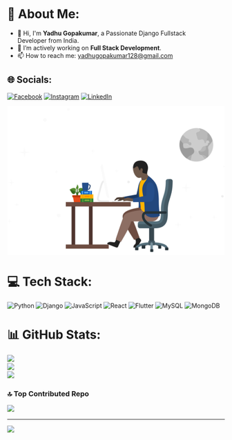   <div style="display: flex; align-items: center; justify-content: space-between; flex-wrap: wrap;">

  <!-- Left Section -->
  <div style="flex: 1; min-width: 300px; margin-right: 20px;">
    
  # 💫 About Me:
  - 👋 Hi, I'm **Yadhu Gopakumar**, a Passionate Django Fullstack Developer from India.
  - 🔭 I’m actively working on **Full Stack Development**.
  - 📫 How to reach me: yadhugopakumar128@gmail.com

  ## 🌐 Socials:
  [![Facebook](https://img.shields.io/badge/Facebook-%231877F2.svg?logo=Facebook&logoColor=white)](https://www.facebook.com/yadhu.gopakumar.9/) 
  [![Instagram](https://img.shields.io/badge/Instagram-%23E4405F.svg?logo=Instagram&logoColor=white)](https://instagram.com/yadh_u____) 
  [![LinkedIn](https://img.shields.io/badge/LinkedIn-%230077B5.svg?logo=linkedin&logoColor=white)](https://www.linkedin.com/in/yadhu-gopakumar-40a97520a/)
  </div>

  <!-- Right Section -->
  <div style="flex: 1; text-align: center; min-width: 300px;">
    <img src="https://raw.githubusercontent.com/Yadhu-gopakumar/Myportfolio/177642d2761f0d1f4ab2cbd345bdec87f59de7ee/src/components/assets/hero.svg" alt="Hero Image" style="max-width: 100%; height: auto;">
  </div>

</div>


# 💻 Tech Stack:
![Python](https://img.shields.io/badge/python-3670A0?style=flat&logo=python&logoColor=ffdd54) 
![Django](https://img.shields.io/badge/django-%23092E20.svg?style=flat&logo=django&logoColor=white) 
![JavaScript](https://img.shields.io/badge/javascript-%23323330.svg?style=flat&logo=javascript&logoColor=%23F7DF1E) 
![React](https://img.shields.io/badge/react-%2320232a.svg?style=flat&logo=react&logoColor=%2361DAFB) 
![Flutter](https://img.shields.io/badge/Flutter-%2302569B.svg?style=flat&logo=Flutter&logoColor=white) 
![MySQL](https://img.shields.io/badge/mysql-4479A1.svg?style=flat&logo=mysql&logoColor=white) 
![MongoDB](https://img.shields.io/badge/MongoDB-%234ea94b.svg?style=flat&logo=mongodb&logoColor=white)

# 📊 GitHub Stats:
![](https://github-readme-stats.vercel.app/api?username=Yadhu-gopakumar&theme=dark&hide_border=false&include_all_commits=true&count_private=true)<br/>
![](https://github-readme-streak-stats.herokuapp.com/?user=Yadhu-gopakumar&theme=dark&hide_border=false)<br/>
![](https://github-readme-stats.vercel.app/api/top-langs/?username=Yadhu-gopakumar&theme=dark&hide_border=false&include_all_commits=true&count_private=true&layout=compact)

### 🔝 Top Contributed Repo
![](https://github-contributor-stats.vercel.app/api?username=Yadhu-gopakumar&limit=5&theme=dark&combine_all_yearly_contributions=true)

---
[![](https://visitcount.itsvg.in/api?id=Yadhu-gopakumar&icon=0&color=2)](https://visitcount.itsvg.in)
